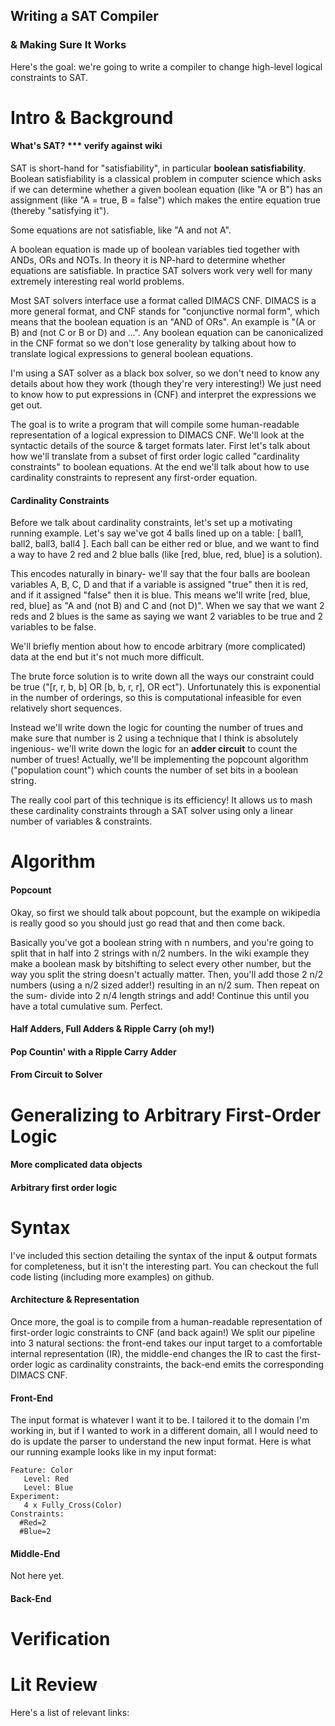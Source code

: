 ## Writing a SAT Compiler
### & Making Sure It Works

Here's the goal: we're going to write a compiler to change high-level logical constraints to SAT.

# Intro & Background
#### What's SAT? *** verify against wiki

SAT is short-hand for "satisfiability", in particular **boolean satisfiability**. Boolean satisfiability is a classical problem in computer science which asks if we can determine whether a given boolean equation (like "A or B") has an assignment (like "A = true, B = false") which makes the entire equation true (thereby "satisfying it").

Some equations are not satisfiable, like "A and not A".

A boolean equation is made up of boolean variables tied together with ANDs, ORs and NOTs. In theory it is NP-hard to determine whether equations are satisfiable. In practice SAT solvers work very well for many extremely interesting real world problems.

Most SAT solvers interface use a format called DIMACS CNF. DIMACS is a more general format, and CNF stands for "conjunctive normal form", which means that the boolean equation is an "AND of ORs". An example is "(A or B) and (not C or B or D) and ...". Any boolean equation can be canonicalized in the CNF format so we don't lose generality by talking about how to translate logical expressions to general boolean equations.

I'm using a SAT solver as a black box solver, so we don't need to know any details about how they work (though they're very interesting!) We just need to know how to put expressions in (CNF) and interpret the expressions we get out.

The goal is to write a program that will compile some human-readable representation of a logical expression to DIMACS CNF. We'll look at the syntactic details of the source & target formats later. First let's talk about how we'll translate from a subset of first order logic called "cardinality constraints" to boolean equations. At the end we'll talk about how to use cardinality constraints to represent any first-order equation.


#### Cardinality Constraints

Before we talk about cardinality constraints, let's set up a motivating running example. Let's say we've got 4 balls lined up on a table: [ ball1, ball2, ball3, ball4 ]. Each ball can be either red or blue, and we want to find a way to have 2 red and 2 blue balls (like [red, blue, red, blue] is a solution).

This encodes naturally in binary- we'll say that the four balls are boolean variables A, B, C, D and that if a variable is assigned "true" then it is red, and if it assigned "false" then it is blue. This means we'll write [red, blue, red, blue] as "A and (not B) and C and (not D)". When we say that we want 2 reds and 2 blues is the same as saying we want 2 variables to be true and 2 variables to be false.

We'll briefly mention about how to encode arbitrary (more complicated) data at the end but it's not much more difficult.

The brute force solution is to write down all the ways our constraint could be true ("[r, r, b, b] OR [b, b, r, r], OR ect"). Unfortunately this is exponential in the number of orderings, so this is computational infeasible for even relatively short sequences.

Instead we'll write down the logic for counting the number of trues and make sure that number is 2 using a technique that I think is absolutely ingenious- we'll write down the logic for an **adder circuit** to count the number of trues! Actually, we'll be implementing the popcount algorithm ("population count") which counts the number of set bits in a boolean string.

The really cool part of this technique is its efficiency! It allows us to mash these cardinality constraints through a SAT solver using only a linear number of variables & constraints.

# Algorithm
#### Popcount

Okay, so first we should talk about popcount, but the example on wikipedia is really good so you should just go read that and then come back.

Basically you've got a boolean string with n numbers, and you're going to split that in half into 2 strings with n/2 numbers. In the wiki example they make a boolean mask by bitshifting to select every other number, but the way you split the string doesn't actually matter. Then, you'll add those 2 n/2 numbers (using a n/2 sized adder!) resulting in an n/2 sum. Then repeat on the sum- divide into 2 n/4 length strings and add! Continue this until you have a total cumulative sum. Perfect.

#### Half Adders, Full Adders & Ripple Carry (oh my!)

#### Pop Countin' with a Ripple Carry Adder

#### From Circuit to Solver


# Generalizing to Arbitrary First-Order Logic

#### More complicated data objects

#### Arbitrary first order logic

# Syntax
I've included this section detailing the syntax of the input & output formats for completeness, but it isn't the interesting part. You can checkout the full code listing (including more examples) on github.

#### Architecture & Representation
Once more, the goal is to compile from a human-readable representation of first-order logic constraints to CNF (and back again!) We split our pipeline into 3 natural sections: the front-end takes our input target to a comfortable internal representation (IR), the middle-end changes the IR to cast the first-order logic as cardinality constraints, the back-end emits the corresponding DIMACS CNF.

#### Front-End

The input format is whatever I want it to be. I tailored it to the domain I'm working in, but if I wanted to work in a different domain, all I would need to do is update the parser to understand the new input format. Here is what our running example looks like in my input format:

```
Feature: Color
   Level: Red
   Level: Blue
Experiment:
   4 x Fully_Cross(Color)
Constraints:
  #Red=2
  #Blue=2
```


#### Middle-End
Not here yet.

#### Back-End


# Verification

# Lit Review
Here's a list of relevant links: 
